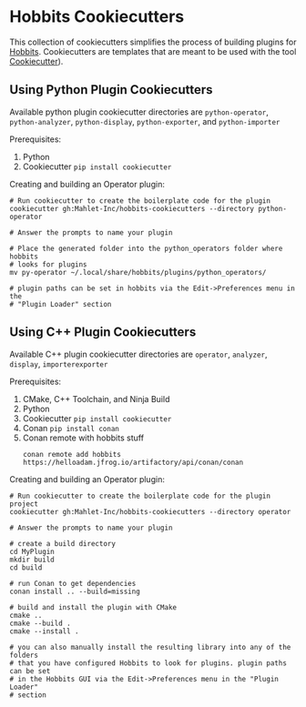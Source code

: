 # Hobbits Cookiecutters

This collection of cookiecutters simplifies the process of building plugins for
[Hobbits](https://github.com/Mahlet-Inc/hobbits). Cookiecutters are templates
that are meant to be used with the tool 
[Cookiecutter](https://cookiecutter.readthedocs.io/en/stable/README.html)).


## Using Python Plugin Cookiecutters

Available python plugin cookiecutter directories are `python-operator`,
`python-analyzer`, `python-display`, `python-exporter`, and `python-importer`

Prerequisites:
  1. Python
  2. Cookiecutter `pip install cookiecutter`


Creating and building an Operator plugin:

```
# Run cookiecutter to create the boilerplate code for the plugin
cookiecutter gh:Mahlet-Inc/hobbits-cookiecutters --directory python-operator

# Answer the prompts to name your plugin

# Place the generated folder into the python_operators folder where hobbits
# looks for plugins
mv py-operator ~/.local/share/hobbits/plugins/python_operators/

# plugin paths can be set in hobbits via the Edit->Preferences menu in the
# "Plugin Loader" section
```


## Using C++ Plugin Cookiecutters

Available C++ plugin cookiecutter directories are `operator`, `analyzer`,
`display`, `importerexporter`

Prerequisites:

  1. CMake, C++ Toolchain, and Ninja Build
  2. Python
  3. Cookiecutter `pip install cookiecutter`
  4. Conan `pip install conan`
  5. Conan remote with hobbits stuff
     ```
     conan remote add hobbits https://helloadam.jfrog.io/artifactory/api/conan/conan
     ```

Creating and building an Operator plugin:

```
# Run cookiecutter to create the boilerplate code for the plugin project
cookiecutter gh:Mahlet-Inc/hobbits-cookiecutters --directory operator

# Answer the prompts to name your plugin

# create a build directory
cd MyPlugin
mkdir build
cd build

# run Conan to get dependencies
conan install .. --build=missing

# build and install the plugin with CMake
cmake ..
cmake --build .
cmake --install .

# you can also manually install the resulting library into any of the folders
# that you have configured Hobbits to look for plugins. plugin paths can be set
# in the Hobbits GUI via the Edit->Preferences menu in the "Plugin Loader"
# section
```